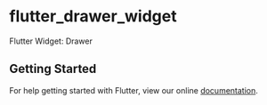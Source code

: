 # flutter_drawer_widget

Flutter Widget: Drawer

## Getting Started

For help getting started with Flutter, view our online
[documentation](https://medium.com/@euedofia/flutter-widget-drawer-9847839f407f).
